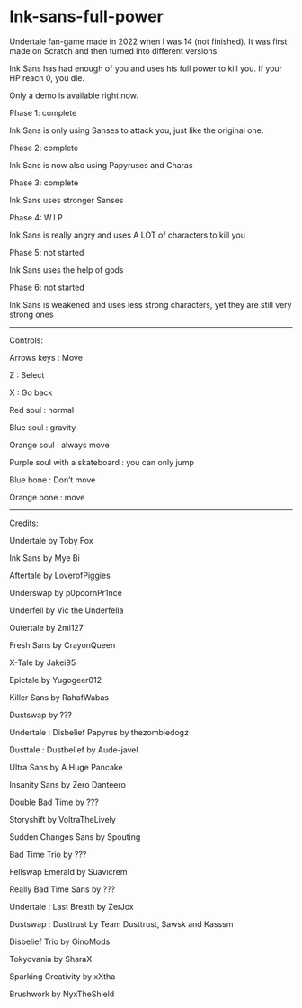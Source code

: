 # Ink-sans-full-power
Undertale fan-game made in 2022 when I was 14 (not finished). It was first made on Scratch and then turned into different versions.

Ink Sans has had enough of you and uses his full power to kill you. If your HP reach 0, you die.

Only a demo is available right now.

Phase 1: complete

Ink Sans is only using Sanses to attack you, just like the original one.

Phase 2: complete

Ink Sans is now also using Papyruses and Charas

Phase 3: complete

Ink Sans uses stronger Sanses

Phase 4: W.I.P

Ink Sans is really angry and uses A LOT of characters to kill you

Phase 5: not started

Ink Sans uses the help of gods

Phase 6: not started

Ink Sans is weakened and uses less strong characters, yet they are still very strong ones

--------------------------------------------------------------------------------------

Controls:

Arrows keys : Move

Z : Select

X : Go back

Red soul : normal

Blue soul : gravity

Orange soul : always move

Purple soul with a skateboard : you can only jump

Blue bone : Don’t move

Orange bone : move

--------------------------------------------------------------------------------------

Credits:

Undertale by Toby Fox

Ink Sans by Mye Bi

Aftertale by LoverofPiggies

Underswap by p0pcornPr1nce

Underfell by Vic the Underfella

Outertale by 2mi127

Fresh Sans by CrayonQueen

X-Tale by Jakei95

Epictale by Yugogeer012

Killer Sans by RahafWabas

Dustswap by ???

Undertale : Disbelief Papyrus by thezombiedogz

Dusttale : Dustbelief by Aude-javel

Ultra Sans by A Huge Pancake

Insanity Sans by Zero Danteero

Double Bad Time by ???

Storyshift by VoltraTheLively

Sudden Changes Sans by Spouting

Bad Time Trio by ???

Fellswap Emerald by Suavicrem

Really Bad Time Sans by ???

Undertale : Last Breath by ZerJox

Dustswap : Dusttrust by Team Dusttrust, Sawsk and Kasssm

Disbelief Trio by GinoMods

Tokyovania by SharaX

Sparking Creativity by xXtha

Brushwork by NyxTheShield
